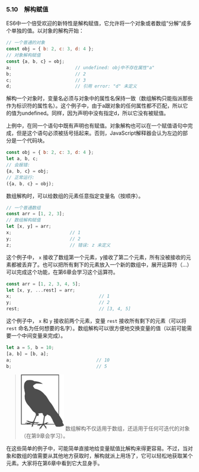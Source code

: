 ### 5.10　解构赋值

ES6中一个倍受欢迎的新特性是解构赋值，它允许将一个对象或者数组“分解”成多个单独的值。以对象的解构开始：

```javascript
// 一个普通的对象
const obj = { b: 2, c: 3, d: 4 };
// 对象解构赋值
const {a, b, c} = obj;
a;                        // undefined: obj中不存在属性"a"
b;                        // 2
c;                        // 3
d;                        // 引用 error: "d" 未定义
```

解构一个对象时，变量名必须与对象中的属性名保持一致（数组解构只能指派那些作为标识符的属性名）。这个例子中，由于a跟对象的任何属性都不匹配，所以它的值为undefined。同样，因为声明中没有指定d，所以它没有被赋值。

上例中，在同一个语句中既有声明也有赋值。对象解构也可以在一个赋值语句中完成，但是这个语句必须被括号括起来。否则，JavaScript解释器会认为左边的部分是一个代码块。

```javascript
const obj = { b: 2, c: 3, d: 4 };
let a, b, c;
// 会报错:
{a, b, c} = obj;
// 正常运行:
({a, b, c} = obj);
```

数组解构时，可以给数组的元素任意指定变量名（按顺序）。

```javascript
// 一个普通数组
const arr = [1, 2, 3];
// 数组解构赋值
let [x, y] = arr;
x;                      // 1 
y;                      // 2 
z;                      // 错误: z 未定义
```

这个例子中， `x` 接收了数组第一个元素，y接收了第二个元素，所有没被接收的元素都被丢弃了。也可以把所有剩下的元素放入一个新的数组中，展开运算符（…）可以完成这个功能，在第6章会学习这个运算符。

```javascript
const arr = [1, 2, 3, 4, 5];
let [x, y, ...rest] = arr;
x;                                 // 1 
y;                                 // 2 
rest;                              // [3, 4, 5]
```

这个例子中， `x` 和 `y` 接收前两个元素，变量 `rest` 接收所有剩下的元素（可以将 `rest` 命名为任何想要的名字）。数组解构可以很方便地交换变量的值（以前可能需要一个中间变量来完成）。

```javascript
let a = 5, b = 10;
[a, b] = [b, a];
a;                                // 10
b;                                // 5
```

> <img class="my_markdown" src="../images/2.png" style="width:116px;  height: 151px; " width="10%"/>
> 数组解构不仅适用于数组，还适用于任何可迭代的对象（在第9章会学习）。

在这些简单的例子中，可能简单直接地给变量赋值比解构来得更容易。不过，当对象和数组的值需要从其他地方获取时，解构就派上用场了，它可以轻松地获取某个元素。大家将在第6章中看到它大显身手。

